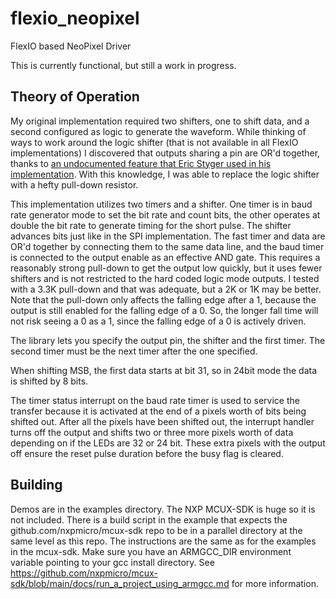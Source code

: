 # flexio_neopixel
FlexIO based NeoPixel Driver

This is currently functional, but still a work in progress.

## Theory of Operation

My original implementation required two shifters, one to shift data, and a second configured as logic to generate the waveform.  While thinking of ways to work around the logic shifter (that is not available in all FlexIO implementations) I discovered that outputs sharing a pin are OR'd together, thanks to [an undocumented feature that Eric Styger used in his implementation](https://mcuoneclipse.com/2016/05/22/nxp-flexio-generator-for-the-ws2812b-led-stripe-protocol/).  With this knowledge, I was able to replace the logic shifter with a hefty pull-down resistor.

This implementation utilizes two timers and a shifter.  One timer is in baud rate generator mode to set the bit rate and count bits, the other operates at double the bit rate to generate timing for the short pulse.  The shifter advances bits just like in the SPI implementation.  The fast timer and data are OR'd together by connecting them to the same data line, and the baud timer is connected to the output enable as an effective AND gate.  This requires a reasonably strong pull-down to get the output low quickly, but it uses fewer shifters and is not restricted to the hard coded logic mode outputs.  I tested with a 3.3K pull-down and that was adequate, but a 2K or 1K may be better.  Note that the pull-down only affects the falling edge after a 1, because the output is still enabled for the falling edge of a 0.  So, the longer fall time will not risk seeing a 0 as a 1, since the falling edge of a 0 is actively driven.

The library lets you specify the output pin, the shifter and the first timer.  The second timer must be the next timer after the one specified.

When shifting MSB, the first data starts at bit 31, so in 24bit mode the data is shifted by 8 bits.

The timer status interrupt on the baud rate timer is used to service the transfer because it is activated at the end of a pixels worth of bits being shifted out.  After all the pixels have been shifted out, the interrupt handler turns off the output and shifts two or three more pixels worth of data depending on if the LEDs are 32 or 24 bit.  These extra pixels with the output off ensure the reset pulse duration before the busy flag is cleared. 

## Building

Demos are in the examples directory.  The NXP MCUX-SDK is huge so it is not included.  There is a build script in the example that expects the github.com/nxpmicro/mcux-sdk repo to be in a parallel directory at the same level as this repo.  The instructions are the same as for the examples in the mcux-sdk.  Make sure you have an ARMGCC_DIR environment variable pointing to your gcc install directory.  See https://github.com/nxpmicro/mcux-sdk/blob/main/docs/run_a_project_using_armgcc.md for more information.  

